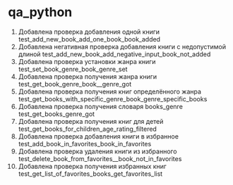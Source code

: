 # qa_python

1. Добавлена проверка добавления одной книги test_add_new_book_add_one_book_book_added
2. Добавлена негативная проверка добавления книги с недопустимой длиной test_add_new_book_add_negative_input_book_not_added
3. Добавлена проверка установки жанра книги test_set_book_genre_book_genre_set
4. Добавлена проверка получения жанра книги test_get_book_genre_book__genre_got
5. Добавлена проверка получения книг определённого жанра test_get_books_with_specific_genre_book_genre_specific_books
6. Добавлена проверка получения словаря books_genre test_get_books_genre_got
7. Добавлена проверка получения книг для детей test_get_books_for_children_age_rating_filtered
8. Добавлена проверка добавления книги в избранное test_add_book_in_favorites_book_in_favorites
9. Добавлена проверка удаления книги из избранного test_delete_book_from_favorites__book_not_in_favorites
10. Добавлена проверка получения избранных книг test_get_list_of_favorites_books_get_favorites_list

